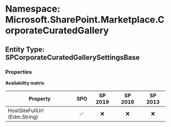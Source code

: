 # Namespace: Microsoft.SharePoint.Marketplace.CorporateCuratedGallery

## Entity Type: SPCorporateCuratedGallerySettingsBase

### Properties

**Availability matrix**

Property | SPO | SP 2019 | SP 2016 | SP 2013
----------|:---:|:-------:|:-------:|:-------:
HostSiteFullUrl (Edm.String) | ✅ | ❌ | ❌ | ❌